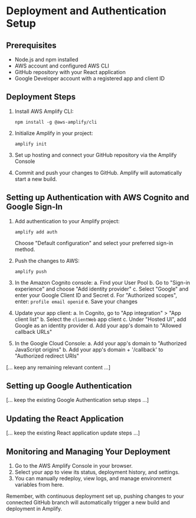 # Deployment and Authentication Setup

## Prerequisites

- Node.js and npm installed
- AWS account and configured AWS CLI
- GitHub repository with your React application
- Google Developer account with a registered app and client ID

## Deployment Steps

1. Install AWS Amplify CLI:

   ```
   npm install -g @aws-amplify/cli
   ```

2. Initialize Amplify in your project:

   ```
   amplify init
   ```

3. Set up hosting and connect your GitHub repository via the Amplify Console

4. Commit and push your changes to GitHub. Amplify will automatically start a new build.

## Setting up Authentication with AWS Cognito and Google Sign-In

1. Add authentication to your Amplify project:

   ```
   amplify add auth
   ```

   Choose "Default configuration" and select your preferred sign-in method.

2. Push the changes to AWS:

   ```
   amplify push
   ```

3. In the Amazon Cognito console:
   a. Find your User Pool
   b. Go to "Sign-in experience" and choose "Add identity provider"
   c. Select "Google" and enter your Google Client ID and Secret
   d. For "Authorized scopes", enter: `profile email openid`
   e. Save your changes

4. Update your app client:
   a. In Cognito, go to "App integration" > "App client list"
   b. Select the `clientWeb` app client
   c. Under "Hosted UI", add Google as an identity provider
   d. Add your app's domain to "Allowed callback URLs"

5. In the Google Cloud Console:
   a. Add your app's domain to "Authorized JavaScript origins"
   b. Add your app's domain + '/callback' to "Authorized redirect URIs"

[... keep any remaining relevant content ...]

## Setting up Google Authentication

[... keep the existing Google Authentication setup steps ...]

## Updating the React Application

[... keep the existing React application update steps ...]

## Monitoring and Managing Your Deployment

1. Go to the AWS Amplify Console in your browser.
2. Select your app to view its status, deployment history, and settings.
3. You can manually redeploy, view logs, and manage environment variables from here.

Remember, with continuous deployment set up, pushing changes to your connected GitHub branch will automatically trigger a new build and deployment in Amplify.
